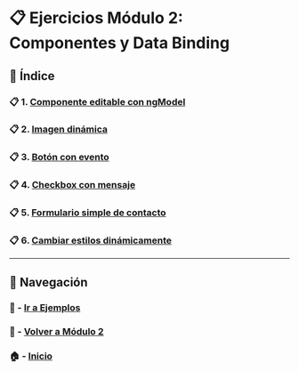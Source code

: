 # 📋 Ejercicios Módulo 2: Componentes y Data Binding

## 📌 Índice

### 📋 1. [Componente editable con ngModel](./Enunciados/Ejercicio_1.md)
### 📋 2. [Imagen dinámica](./Enunciados/Ejercicio_2.md)
### 📋 3. [Botón con evento](./Enunciados/Ejercicio_3.md)
### 📋 4. [Checkbox con mensaje](./Enunciados/Ejercicio_4.md)
### 📋 5. [Formulario simple de contacto](./Enunciados/Ejercicio_5.md)
### 📋 6. [Cambiar estilos dinámicamente](./Enunciados/Ejercicio_6.md)

---

## 🔁 Navegación

### 🧪 - [Ir a Ejemplos](../Ejemplos/README.md)

### 📘 - [Volver a Módulo 2](../Modulo_2.md)

### 🏠 - [Inicio](../../../README.md)
